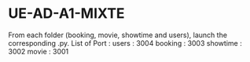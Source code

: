 # UE-AD-A1-MIXTE
From each folder (booking, movie, showtime and users), launch the corresponding .py.
List of Port :
users : 3004
booking : 3003
showtime : 3002
movie : 3001